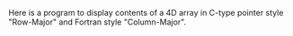 Here is a program to display contents of a 4D array in C-type pointer style "Row-Major" and Fortran style "Column-Major".
